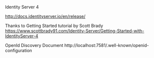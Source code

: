 Identity Server 4

http://docs.identityserver.io/en/release/

Thanks to Getting Started tutorial by Scott Brady
https://www.scottbrady91.com/Identity-Server/Getting-Started-with-IdentityServer-4

OpenId Discovery Document http://localhost:7581/.well-known/openid-configuration
